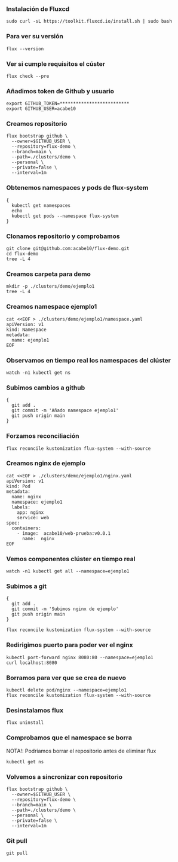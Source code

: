 ### Instalación de Fluxcd

~~~
sudo curl -sL https://toolkit.fluxcd.io/install.sh | sudo bash
~~~

### Para ver su versión

~~~
flux --version
~~~

### Ver si cumple requisitos el cúster

~~~
flux check --pre
~~~

### Añadimos token de Github y usuario

~~~
export GITHUB_TOKEN=**************************
export GITHUB_USER=acabe10
~~~

### Creamos repositorio

~~~
flux bootstrap github \
  --owner=$GITHUB_USER \
  --repository=flux-demo \
  --branch=main \
  --path=./clusters/demo \
  --personal \
  --private=false \
  --interval=1m
~~~

### Obtenemos namespaces y pods de flux-system

~~~
{
  kubectl get namespaces
  echo
  kubectl get pods --namespace flux-system
}
~~~

### Clonamos repositorio y comprobamos

~~~
git clone git@github.com:acabe10/flux-demo.git
cd flux-demo
tree -L 4
~~~

### Creamos carpeta para demo

~~~
mkdir -p ./clusters/demo/ejemplo1
tree -L 4
~~~

### Creamos namespace ejemplo1

~~~
cat <<EOF > ./clusters/demo/ejemplo1/namespace.yaml
apiVersion: v1
kind: Namespace
metadata:
  name: ejemplo1
EOF
~~~

### Observamos en tiempo real los namespaces del clúster

~~~
watch -n1 kubectl get ns
~~~

### Subimos cambios a github

~~~
{
  git add .
  git commit -m 'Añado namespace ejemplo1'
  git push origin main
}
~~~

### Forzamos reconciliación

~~~
flux reconcile kustomization flux-system --with-source
~~~

### Creamos nginx de ejemplo

~~~
cat <<EOF > ./clusters/demo/ejemplo1/nginx.yaml
apiVersion: v1
kind: Pod
metadata:
  name: nginx
  namespace: ejemplo1
  labels:
    app: nginx
    service: web
spec:
  containers:
    - image:  acabe10/web-prueba:v0.0.1
      name:  nginx
EOF
~~~

### Vemos componentes clúster en tiempo real

~~~
watch -n1 kubectl get all --namespace=ejemplo1
~~~

### Subimos a git

~~~
{
  git add .
  git commit -m 'Subimos nginx de ejemplo'
  git push origin main
}
~~~
~~~
flux reconcile kustomization flux-system --with-source
~~~

### Redirigimos puerto para poder ver el nginx

~~~
kubectl port-forward nginx 8080:80 --namespace=ejemplo1
curl localhost:8080
~~~

### Borramos para ver que se crea de nuevo

~~~
kubectl delete pod/nginx --namespace=ejemplo1
flux reconcile kustomization flux-system --with-source
~~~

### Desinstalamos flux

~~~
flux uninstall
~~~

### Comprobamos que el namespace se borra

NOTA!: Podriamos borrar el repositorio antes de eliminar flux

~~~
kubectl get ns
~~~

### Volvemos a sincronizar con repositorio

~~~
flux bootstrap github \
  --owner=$GITHUB_USER \
  --repository=flux-demo \
  --branch=main \
  --path=./clusters/demo \
  --personal \
  --private=false \
  --interval=1m
~~~

### Git pull

~~~
git pull
~~~